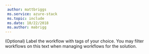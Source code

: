 ```yaml
---
 author: mattbriggs
 ms.service: azure-stack
 ms.topic: include
 ms.date: 10/22/2018
 ms.author: mabrigg
---
```


(Optional) Label the workflow with tags of your choice. You may filter workflows on this text when managing workflows for the solution.